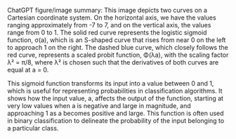 ChatGPT figure/image summary: This image depicts two curves on a Cartesian coordinate system. On the horizontal axis, we have the values ranging approximately from -7 to 7, and on the vertical axis, the values range from 0 to 1. The solid red curve represents the logistic sigmoid function, σ(a), which is an S-shaped curve that rises from near 0 on the left to approach 1 on the right. The dashed blue curve, which closely follows the red curve, represents a scaled probit function, Φ(λa), with the scaling factor λ² = π/8, where λ² is chosen such that the derivatives of both curves are equal at a = 0.

This sigmoid function transforms its input into a value between 0 and 1, which is useful for representing probabilities in classification algorithms. It shows how the input value, a, affects the output of the function, starting at very low values when a is negative and large in magnitude, and approaching 1 as a becomes positive and large. This function is often used in binary classification to delineate the probability of the input belonging to a particular class.